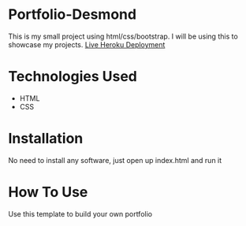 # Portfolio-Desmond 

This is my small project using html/css/bootstrap. I will be using this to showcase my projects. [Live Heroku Deployment](https://portfolio1-desmond.herokuapp.com/)
# Technologies Used
* HTML
* CSS
# Installation
No need to install any software, just open up index.html and run it
# How To Use
Use this template to build your own portfolio
